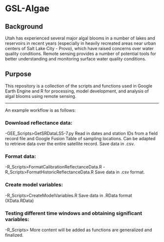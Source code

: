 # GSL-Algae

## Background
Utah has experienced several major algal blooms in a number of lakes and reservoirs in recent years (especially in heavily recreated areas near urban centers of Salt Lake City - Provo), which have raised concerns over water quality conditions. Remote sensing provides a number of potential tools for better understanding and monitoring surface water quality conditions.

## Purpose
This repository is a collection of the scripts and functions used in Google Earth Engine and R for processing, model development, and analysis of algal blooms using remote sensing.

---
An example workflow is as follows:
### Download reflectance data:
-GEE_Scripts>GetSRDataLS5-7.py
	Read in dates and station IDs from a field record file and Google Fusion Table of sampling locations. Can be adapted to retrieve data over the entire satellite record. Save data in .csv.

### Format data:
-R_Scripts>FormatCalibrationReflectanceData.R
-R_Scripts>FormatHistoricReflectanceData.R
Save data in .csv format.

### Create model variables:
-R_Scripts>CreateModelVariables.R
Save data in .RData format (XData.RData)

### Testing different time windows and obtaining significant variables:
-R_Scripts>
More content will be added as functions are generalized and finalized.
